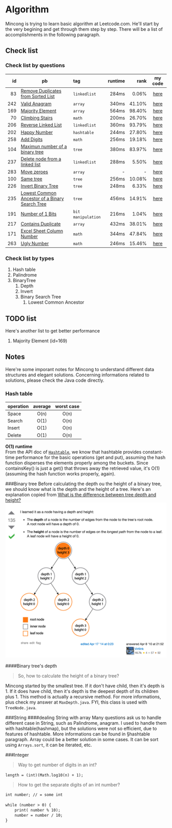 # Algorithm
Mincong is trying to learn basic algorithm at Leetcode.com. He'll start by the very begining and get through them step by step. There will be a list of accomplishments in the following paragraph.

## Check list
### Check list by questions

id  | pb | tag | runtime | rank | my code
---: | --- | :--- | ------: | ---: | :---:
83  | [Remove Duplicates from Sorted List](https://leetcode.com/problems/remove-duplicates-from-sorted-list/) | `linkedlist` | 284ms | 0.06% | [here]()
242 | [Valid Anagram](https://leetcode.com/problems/valid-anagram/) | `array` |340ms | 41.10% | [here]()
169 | [Majority Element](https://leetcode.com/problems/majority-element/) | `array` | 564ms | 98.40% | [here]()
70 | [Climbing Stairs](https://leetcode.com/problems/climbing-stairs/) | `math` | 200ms | 26.70% | [here]()
206 | [Reverse Linked List](https://leetcode.com/problems/reverse-linked-list/) | `linkedlist` | 360ms | 93.79% | [here]()
202 | [Happy Number](https://leetcode.com/problems/happy-number/) | `hashtable` | 244ms | 27.80% | [here]()
258 | [Add Digits](https://leetcode.com/problems/add-digits/) | `math` | 256ms | 19.18% | [here](https://github.com/mincong-h/Algorithm/blob/master/src/com/leetcode/easy/AddDigits.java)
104 | [Maximun number of a binary tree](https://leetcode.com/problems/maximum-depth-of-binary-tree/) | `tree` | 380ms | 83.97% | [here](https://github.com/mincong-h/Algorithm/blob/master/src/com/leetcode/easy/MaxDepth.java)
237 | [Delete node from a linked list](https://leetcode.com/problems/delete-node-in-a-linked-list/) | `linkedlist` | 288ms | 5.50% | [here](https://github.com/mincong-h/Algorithm/blob/master/src/com/leetcode/easy/DeleteNode.java)
283 | [Move zeroes](https://leetcode.com/problems/move-zeroes/) | `array` | - | - | [here](https://github.com/mincong-h/Algorithm/blob/master/src/com/leetcode/easy/MoveZeroes.java)
100 | [Same tree](https://leetcode.com/problems/same-tree/) | `tree` | 256ms | 10.08% | [here](https://github.com/mincong-h/Algorithm/blob/master/src/com/leetcode/easy/IsSameTree.java)
226 | [Invert Binary Tree](https://leetcode.com/problems/invert-binary-tree/) | `tree` | 248ms | 6.33% | [here]()
235 | [Lowest Common Ancestor of a Binary Search Tree](https://leetcode.com/problems/lowest-common-ancestor-of-a-binary-search-tree/) | `tree` | 456ms | 14.91% | [here]()
191 | [Number of 1 Bits](https://leetcode.com/problems/number-of-1-bits/) | `bit manipulation` | 216ms | 1.04% | [here]()
217 | [Contains Duplicate]() | `array` | 432ms | 38.01% | [here]()
171 | [Excel Sheet Column Number](https://leetcode.com/problems/excel-sheet-column-number/) | `math` | 344ms | 47.84% | [here]()
263 | [Ugly Number](https://leetcode.com/problems/ugly-number/) | `math` | 246ms | 15.46% | [here]()



### Check list by types

1. Hash table
2. Palindrome
3. BinaryTree
   1. Depth
   2. Invert
   3. Binary Search Tree
      1. Lowest Common Ancestor

## TODO list
Here's another list to get better performance

1. Majority Element (id=169)

 
## Notes
Here're some imporant notes for Mincong to understand different data structures and  elegant solutions. Concerning informations related to solutions, please check the Java code directly.

### Hash table

operation | average | worst case
:-------- | :-----: | :--------:
Space     | O(n)    | O(n)
Search    | O(1)    | O(n)
Insert    | O(1)    | O(n)
Delete    | O(1)    | O(n)

**O(1) runtime**  
From the API doc of [`Hashtable`](https://docs.oracle.com/javase/8/docs/api/java/util/Hashtable.html), 
we know that hashtable provides constant-time performance for the basic operations (get and put), 
assuming the hash function disperses the elements properly among the buckets.
Since containsKey() is just a get() that throws away the retrieved value, it's O(1) (assuming the hash 
function works properly, again).

###Binary tree
Before calculating the depth ou the height of a binary tree, we should know what is the depth and the height of a tree. Here's an explanation copied from [What is the difference between tree depth and height?](http://stackoverflow.com/questions/2603692/what-is-the-difference-between-tree-depth-and-height)  
<img src="https://raw.githubusercontent.com/mincong-h/Algorithm/master/terms_to_explain/tree_height_vs_depth.png" width="700" height="auto" alt="Tree's depth vs height">

####Binary tree's depth
>So, how to calculate the height of a binary tree?

Mincong started by the smallest tree. If it don't have child, then it's depth is 1. If it does have child, then it's depth is the deepest depth of its children plus 1. This method is actually a recursive method. For more informations, plus check my answer at `MaxDepth.java`. FYI, this class is used with `TreeNode.java`.

###String
####dealing String with array
Many questions ask us to handle different case in String, such as Palindrome, anagram. I used to handle them with hashtable(hashmap), but the solutions were not so efficient, due to features of hashtable. More informations can be found in §hashtable paragraph. Array could be a better solution in some cases. It can be sort using `Arrays.sort`, it can be iterated, etc. 

###Integer
>Way to get number of digits in an int?

`length = (int)(Math.log10(n) + 1);`

> How to get the separate digits of an int number?

```
int number; // = some int

while (number > 0) {
    print( number % 10);
    number = number / 10;
}
```